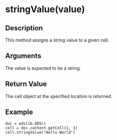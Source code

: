 # stringValue(value) #

## Description ##

This method assigns a string value to a given cell.

## Arguments ##

The value is expected to be a string.

## Return Value ##

The cell object at the specified location is returned.

## Example ##
```
doc = odslib.ODS()
cell = doc.content.getCell(1, 3)
cell.stringValue("Hello World")
```